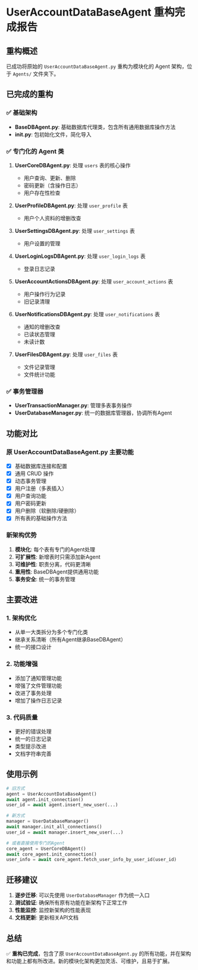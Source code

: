 # UserAccountDataBaseAgent 重构完成报告

## 重构概述

已成功将原始的 `UserAccountDataBaseAgent.py` 重构为模块化的 Agent 架构，位于 `Agents/` 文件夹下。

## 已完成的重构

### ✅ 基础架构
- **BaseDBAgent.py**: 基础数据库代理类，包含所有通用数据库操作方法
- **__init__.py**: 包初始化文件，简化导入

### ✅ 专门化的 Agent 类
1. **UserCoreDBAgent.py**: 处理 `users` 表的核心操作
   - 用户查询、更新、删除
   - 密码更新（含操作日志）
   - 用户存在性检查

2. **UserProfileDBAgent.py**: 处理 `user_profile` 表
   - 用户个人资料的增删改查

3. **UserSettingsDBAgent.py**: 处理 `user_settings` 表  
   - 用户设置的管理

4. **UserLoginLogsDBAgent.py**: 处理 `user_login_logs` 表
   - 登录日志记录

5. **UserAccountActionsDBAgent.py**: 处理 `user_account_actions` 表
   - 用户操作行为记录
   - 旧记录清理

6. **UserNotificationsDBAgent.py**: 处理 `user_notifications` 表
   - 通知的增删改查
   - 已读状态管理
   - 未读计数

7. **UserFilesDBAgent.py**: 处理 `user_files` 表
   - 文件记录管理
   - 文件统计功能

### ✅ 事务管理器
- **UserTransactionManager.py**: 管理多表事务操作
- **UserDatabaseManager.py**: 统一的数据库管理器，协调所有Agent

## 功能对比

### 原 UserAccountDataBaseAgent.py 主要功能
- [x] 基础数据库连接和配置
- [x] 通用 CRUD 操作
- [x] 动态事务管理
- [x] 用户注册（多表插入）
- [x] 用户查询功能
- [x] 用户密码更新
- [x] 用户删除（软删除/硬删除）
- [x] 所有表的基础操作方法

### 新架构优势
1. **模块化**: 每个表有专门的Agent处理
2. **可扩展性**: 新增表时只需添加新Agent
3. **可维护性**: 职责分离，代码更清晰
4. **重用性**: BaseDBAgent提供通用功能
5. **事务安全**: 统一的事务管理

## 主要改进

### 1. 架构优化
- 从单一大类拆分为多个专门化类
- 继承关系清晰（所有Agent继承BaseDBAgent）
- 统一的接口设计

### 2. 功能增强
- 添加了通知管理功能
- 增强了文件管理功能  
- 改进了事务处理
- 增加了操作日志记录

### 3. 代码质量
- 更好的错误处理
- 统一的日志记录
- 类型提示改进
- 文档字符串完善

## 使用示例

```python
# 旧方式
agent = UserAccountDataBaseAgent()
await agent.init_connection()
user_id = await agent.insert_new_user(...)

# 新方式
manager = UserDatabaseManager()
await manager.init_all_connections()
user_id = await manager.insert_new_user(...)

# 或者直接使用专门的Agent
core_agent = UserCoreDBAgent()
await core_agent.init_connection()
user_info = await core_agent.fetch_user_info_by_user_id(user_id)
```

## 迁移建议

1. **逐步迁移**: 可以先使用 `UserDatabaseManager` 作为统一入口
2. **测试验证**: 确保所有原有功能在新架构下正常工作
3. **性能监控**: 监控新架构的性能表现
4. **文档更新**: 更新相关API文档

## 总结

✅ **重构已完成**，包含了原 `UserAccountDataBaseAgent.py` 的所有功能，并在架构和功能上都有所改进。新的模块化架构更加灵活、可维护，且易于扩展。

